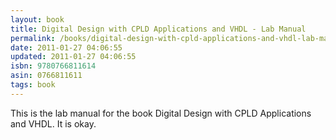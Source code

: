 ```yaml
---
layout: book
title: Digital Design with CPLD Applications and VHDL - Lab Manual
permalink: /books/digital-design-with-cpld-applications-and-vhdl-lab-manual/
date: 2011-01-27 04:06:55
updated: 2011-01-27 04:06:55
isbn: 9780766811614
asin: 0766811611
tags: book
---
```

This is the lab manual for the book Digital Design with CPLD Applications and
VHDL. It is okay.
